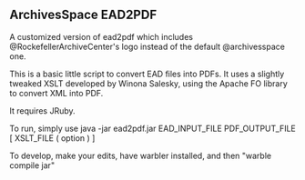 ArchivesSpace EAD2PDF
--------------------
A customized version of ead2pdf which includes @RockefellerArchiveCenter's logo instead of the default @archivesspace one.

This is a basic little script to convert EAD files into PDFs.
It uses a slightly tweaked XSLT developed by Winona Salesky, using the Apache FO library
to convert XML into PDF.

It requires JRuby.

To run, simply use java -jar ead2pdf.jar EAD_INPUT_FILE PDF_OUTPUT_FILE [ XSLT_FILE ( option ) ]

To develop, make your edits, have warbler installed, and then "warble compile jar"

